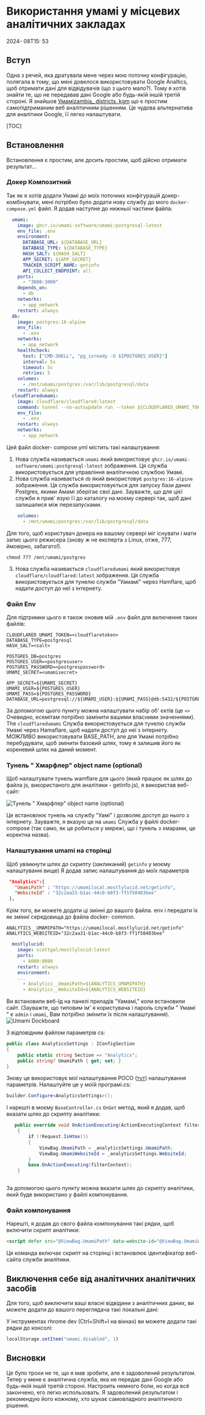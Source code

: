 # Використання умамі у місцевих аналітичних закладах

<!--category-- ASP.NET, Umami -->
<datetime class="hidden">2024- 08T15: 53</datetime>

## Вступ

Одна з речей, яка дратувала мене через мою поточну конфігурацію, полягала в тому, що мені довелося використовувати Google Analtics, щоб отримати дані для відвідувачів (що з цього мало?). Тому я хотів знайти те, що не передавав дані Google або будь-якій іншій третій стороні. Я знайшов [Умаміzambia_ districts. kgm](https://umami.is/) що є простим самопідтриманим веб аналітичним рішенням. Це чудова альтернатива для аналітики Google, її легко налаштувати.

[TOC]

## Встановлення

Встановлення є простим, але досить простим, щоб дійсно отримати результат...

### Докер Композитний

Так як я хотів додати Умамі до моїх поточних конфігурацій докер-комбінувати, мені потрібно було додати нову службу до мого `docker-compose.yml` файл. Я додав наступне до нижньої частини файла:

```yaml
  umami:
    image: ghcr.io/umami-software/umami:postgresql-latest
    env_file: .env
    environment:
      DATABASE_URL: ${DATABASE_URL}
      DATABASE_TYPE: ${DATABASE_TYPE}
      HASH_SALT: ${HASH_SALT}
      APP_SECRET: ${APP_SECRET}
      TRACKER_SCRIPT_NAME: getinfo
      API_COLLECT_ENDPOINT: all
    ports:
      - "3000:3000"
    depends_on:
      - db
    networks:
      - app_network
    restart: always
  db:
    image: postgres:16-alpine
    env_file:
      - .env
    networks:
      - app_network
    healthcheck:
      test: ["CMD-SHELL", "pg_isready -U ${POSTGRES_USER}"]
      interval: 5s
      timeout: 5s
      retries: 5
    volumes:
      - /mnt/umami/postgres:/var/lib/postgresql/data
    restart: always
  cloudflaredumami:
    image: cloudflare/cloudflared:latest
    command: tunnel --no-autoupdate run --token ${CLOUDFLARED_UMAMI_TOKEN}
    env_file:
      - .env
    restart: always
    networks:
      - app_network


```

Цей файл docker- compose.yml містить такі налаштування:

1. Нова служба називається `umami` який використовує `ghcr.io/umami-software/umami:postgresql-latest` зображення. Ця служба використовується для управління аналітичною службою Умамі.
2. Нова служба називається `db` який використовує `postgres:16-alpine` зображення. Ця служба використовується для запуску бази даних Postgres, якими Амамі зберігає свої дані.
   Зауважте, що для цієї служби я прив' язую її до каталогу на моєму сервері так, щоб дані залишалися між перезапусками.

```yaml
    volumes:
      - /mnt/umami/postgres:/var/lib/postgresql/data
```

Для того, щоб користувач докера на вашому сервері міг існувати і мати запис цього режисера (знову ж не експерта з Linux, отже, 777, ймовірно, забагато!).

```shell
chmod 777 /mnt/umami/postgres
```

3. Нова служба називається `cloudflaredumami` який використовує `cloudflare/cloudflared:latest` зображення. Ця служба використовується для тунелю служби "Уамамі" через Hamflare, щоб надати доступ до неї з інтернету.

### Файл Env

Для підтримки цього я також оновив мій `.env` файл для включення таких файлів:

```shell
CLOUDFLARED_UMAMI_TOKEN=<cloudflaretoken>
DATABASE_TYPE=postgresql
HASH_SALT=<salt>

POSTGRES_DB=postgres
POSTGRES_USER=<postgresuser>
POSTGRES_PASSWORD=<postgrespassword>
UMAMI_SECRET=<umamisecret>

APP_SECRET=${UMAMI_SECRET}
UMAMI_USER=${POSTGRES_USER}
UMAMI_PASS=${POSTGRES_PASSWORD}
DATABASE_URL=postgresql://${UMAMI_USER}:${UMAMI_PASS}@db:5432/${POSTGRES_DB}
```

За допомогою цього пункту можна налаштувати набір об' єктів (це `<>` Очевидно, есемітам потрібно замінити вашими власними значеннями). The `cloudflaredumami` Служба використовується для тунелю служби Умамі через Hamaflare, щоб надати доступ до неї з інтернету. МОЖЛИВО використовувати BASE_PATH, але для Умамі потрібно перебудувати, щоб змінити базовий шлях, тому я залишив його як кореневий шлях на даний момент.

### Тунель " Хмарфлер" object name (optional)

Щоб налаштувати тунель wamflare для цього (який працює як шлях до файла js, використаного для аналітики - getinfo.js), я використав веб- сайт:

![Тунель " Хмарфлер" object name (optional)](umamisetup.png)

Це встановлює тунель на службу "Уамі" і дозволяє доступ до нього з інтернету. Зауважте, я вказую це на `umami` Служба у файлі docker- compose (так само, як це робиться у мережі, що і тунель з хмарами, це коректна назва).

### Налаштування umami на сторінці

Щоб увімкнути шлях до скрипту (закликаний) `getinfo` у моєму налаштуванні вище) Я додав запис налаштування до моїх параметрів

```json
 "Analytics":{
   "UmamiPath" : "https://umamilocal.mostlylucid.net/getinfo",
   "WebsiteId" : "32c2aa31-b1ac-44c0-b8f3-ff1f50403bee"
 },
```

Крім того, ви можете додати ці змінні до вашого файла. env і передати їх як змінні середовища до файла docker- common.

```shell
ANALYTICS__UMAMIPATH="https://umamilocal.mostlylucid.net/getinfo"
ANALYTICS_WEBSITEID="32c2aa31-b1ac-44c0-b8f3-ff1f50403bee"
```

```yaml
  mostlylucid:
    image: scottgal/mostlylucid:latest
    ports:
      - 8080:8080
    restart: always
    environment:
    ...
      - Analytics__UmamiPath=${ANALYTICS_UMAMIPATH}
      - Analytics__WebsiteId=${ANALYTICS_WEBSITEID}
```

Ви встановили веб-Ід на панелі приладів "Уамамі," коли встановили сайт. (Зауважте, що типовим ім' я користувача і пароль служби " Умамі " є `admin` і `umami`, Вам потрібно змінити їх після налаштування).
![Umami Dockboard](umamiaddwebsite.png)

З відповідним файлом параметрів cs:

```csharp
public class AnalyticsSettings : IConfigSection
{
    public static string Section => "Analytics";
    public string? UmamiPath { get; set; }
}
```

Знову це використовує мої налаштування POCO ([тут](/blog/addingidentityfreegoogleauth#configuring-google-auth-with-poco)) налаштування параметрів.
Налаштуйте це у моїй програмі.cs:

```csharp
builder.Configure<AnalyticsSettings>();
```

І нарешті в моєму `BaseController.cs` `OnGet` метод, який я додав, щоб вказати шлях до скрипту аналітики:

```csharp
   public override void OnActionExecuting(ActionExecutingContext filterContext)
    {
        if (!Request.IsHtmx())
        {
            ViewBag.UmamiPath = _analyticsSettings.UmamiPath;
            ViewBag.UmamiWebsiteId = _analyticsSettings.WebsiteId;
        }
        base.OnActionExecuting(filterContext);
    }
    
```

За допомогою цього пункту можна вказати шлях до скрипту аналітики, який буде використано у файлі компонування.

### Файл компонування

Нарешті, я додав до свого файла компонування такі рядки, щоб включити скрипт аналітики:

```html
<script defer src="@ViewBag.UmamiPath" data-website-id="@ViewBag.UmamiWebsiteId"></script>
```

Ця команда включає скрипт на сторінці і встановлює ідентифікатор веб- сайта служби аналітики.

## Виключення себе від аналітичних аналітичних засобів

Для того, щоб виключити ваші власні відвідини з аналітичних даних, ви можете додати до вашого переглядача такі локальні дані:

У інструментах rhrome dev (Ctrl+Shift+I на вікнах) ви можете додати такі рядки до консолі:

```javascript
localStorage.setItem("umami.disabled", 1)
```

## Висновки

Це було трохи не те, що я мав зробити, але я задоволений результатом. Тепер у мене є аналітична служба, яка не передає дані Google або будь-якій іншій третій стороні. Настроить немного боли, но когда всё закончено, его легко использовать. Я задоволений результатом і рекомендую його кожному, хто шукає самовладного аналітичного рішення.